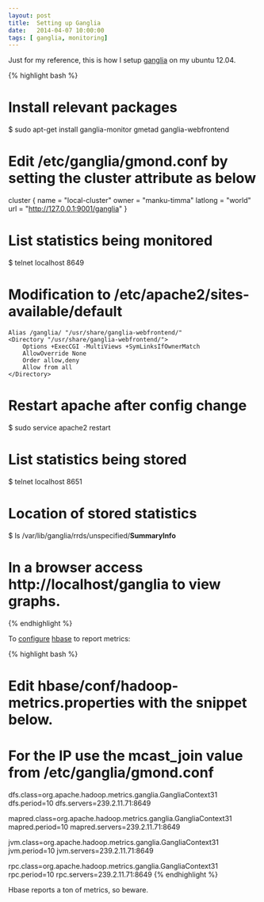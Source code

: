```yaml
---
layout: post
title:  Setting up Ganglia
date:   2014-04-07 10:00:00
tags: [ ganglia, monitoring]
---
```


Just for my reference, this is how I setup [ganglia][ganglia] on my ubuntu
12.04.

{% highlight bash %}
# Install relevant packages
$ sudo apt-get install ganglia-monitor gmetad ganglia-webfrontend

# Edit /etc/ganglia/gmond.conf by setting the cluster attribute as below
cluster {
  name = "local-cluster"
  owner = "manku-timma"
  latlong = "world"
  url = "http://127.0.0.1:9001/ganglia"
}

# List statistics being monitored
$ telnet localhost 8649

# Modification to /etc/apache2/sites-available/default
    Alias /ganglia/ "/usr/share/ganglia-webfrontend/"
    <Directory "/usr/share/ganglia-webfrontend/">
        Options +ExecCGI -MultiViews +SymLinksIfOwnerMatch
        AllowOverride None
        Order allow,deny
        Allow from all
    </Directory>

# Restart apache after config change
$ sudo service apache2 restart

# List statistics being stored
$ telnet localhost 8651

# Location of stored statistics
$ ls /var/lib/ganglia/rrds/unspecified/__SummaryInfo__

# In a browser access http://localhost/ganglia to view graphs.
{% endhighlight %}

To [configure][configure] [hbase][hbase] to report metrics:

{% highlight bash %}
# Edit hbase/conf/hadoop-metrics.properties with the snippet below.
# For the IP use the mcast_join value from /etc/ganglia/gmond.conf
dfs.class=org.apache.hadoop.metrics.ganglia.GangliaContext31
dfs.period=10
dfs.servers=239.2.11.71:8649

mapred.class=org.apache.hadoop.metrics.ganglia.GangliaContext31
mapred.period=10
mapred.servers=239.2.11.71:8649

jvm.class=org.apache.hadoop.metrics.ganglia.GangliaContext31
jvm.period=10
jvm.servers=239.2.11.71:8649

rpc.class=org.apache.hadoop.metrics.ganglia.GangliaContext31
rpc.period=10
rpc.servers=239.2.11.71:8649
{% endhighlight %}

Hbase reports a ton of metrics, so beware.

[ganglia]: http://sourceforge.net/apps/trac/ganglia/wiki/ganglia_quick_start
[configure]: http://wiki.apache.org/hadoop/GangliaMetrics
[hbase]: http://hbase.apache.org/book/quickstart.html
